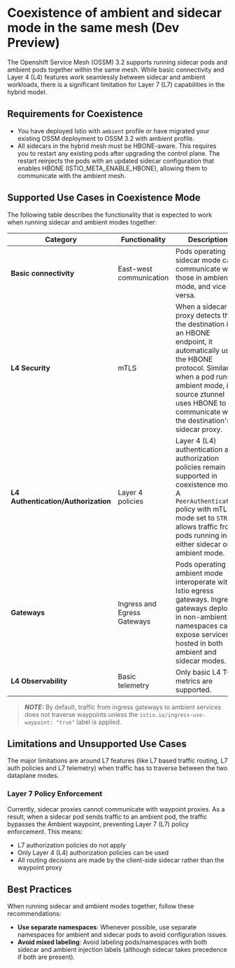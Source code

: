# Coexistence of ambient and sidecar mode in the same mesh (Dev Preview)

The Openshift Service Mesh (OSSM) 3.2 supports running sidecar pods and ambient pods together within the same mesh.
While basic connectivity and Layer 4 (L4) features work seamlessly between sidecar and ambient workloads, there is a
significant limitation for Layer 7 (L7) capabilities in the hybrid model.

## Requirements for Coexistence

- You have deployed Istio with `ambient` profile or have migrated your existing OSSM deployment to OSSM 3.2 with ambient profile.
- All sidecars in the hybrid mesh must be HBONE-aware. This requires you to restart any existing pods after upgrading the control
  plane. The restart reinjects the pods with an updated sidecar configuration that enables HBONE (ISTIO_META_ENABLE_HBONE),
  allowing them to communicate with the ambient mesh.

## Supported Use Cases in Coexistence Mode

The following table describes the functionality that is expected to work when running sidecar and ambient modes together:

| Category | Functionality | Description |
|----------|---------------|-------------|
| **Basic connectivity** | East-west communication | Pods operating in sidecar mode can communicate with those in ambient mode, and vice versa. |
| **L4 Security** | mTLS | When a sidecar proxy detects that the destination is an HBONE endpoint, it automatically uses the HBONE protocol. Similarly, when a pod runs in ambient mode, its source ztunnel uses HBONE to communicate with the destination's sidecar proxy. |
| **L4 Authentication/Authorization** | Layer 4 policies | Layer 4 (L4) authentication and authorization policies remain supported in coexistence mode. A `PeerAuthentication` policy with mTLS mode set to `STRICT` allows traffic from pods running in either sidecar or ambient mode. |
| **Gateways** | Ingress and Egress Gateways | Pods operating in ambient mode interoperate with Istio egress gateways. Ingress gateways deployed in non-ambient namespaces can expose services hosted in both ambient and sidecar modes. |
| **L4 Observability** | Basic telemetry | Only basic L4 TCP metrics are supported. |

> **_NOTE:_** By default, traffic from ingress gateways to ambient services does not traverse waypoints unless the `istio.io/ingress-use-waypoint: "true"` label is applied.

## Limitations and Unsupported Use Cases

The major limitations are around L7 features (like L7 based traffic routing, L7 auth policies and L7 telemetry) when traffic has to traverse between the two dataplane modes.

### Layer 7 Policy Enforcement

Currently, sidecar proxies cannot communicate with waypoint proxies. As a result, when a sidecar pod sends traffic to
an ambient pod, the traffic bypasses the Ambient waypoint, preventing Layer 7 (L7) policy enforcement. This means:

- L7 authorization policies do not apply
- Only Layer 4 (L4) authorization policies can be used
- All routing decisions are made by the client-side sidecar rather than the waypoint proxy

## Best Practices

When running sidecar and ambient modes together, follow these recommendations:

- **Use separate namespaces**: Whenever possible, use separate namespaces for ambient and sidecar pods to avoid configuration issues.
- **Avoid mixed labeling**: Avoid labeling pods/namespaces with both sidecar and ambient injection labels (although sidecar takes precedence if both are present).
